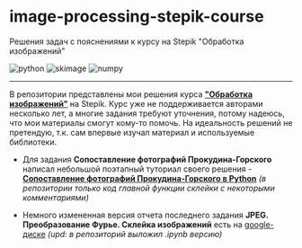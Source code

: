 # image-processing-stepik-course
Решения задач с пояснениями к курсу на Stepik "Обработка изображений"

![python](https://img.shields.io/badge/python-6a6a6a?style=flat&logo=python&logoColor=white&link=https%3A%2F%2Fwww.python.org%2F)
![skimage](https://img.shields.io/badge/skimage-61ca9a?style=flat&link=https%3A%2F%2Fscikit-image.org%2F)
![numpy](https://img.shields.io/badge/numpy-07607e?style=flat&logo=numpy&logoColor=white&link=https%3A%2F%2Fnumpy.org%2F)

____

В репозитории представлены мои решения курса [**"Обработка изображений"**](https://stepik.org/course/1280/syllabus) на Stepik. Курс уже не поддерживается авторами несколько лет, а многие задания требуют уточнения, потому надеюсь, что мои материалы смогут кому-то помочь. На идеальность решений не претендую, т.к. сам впервые изучал материал и используемые библиотеки. 

- Для задания **Сопоставление фотографий Прокудина-Горского** написал небольшой поэтапный туториал своего решения - [**Сопоставление фотографий Прокудина-Горского в Python**](https://telegra.ph/Sopostavlenie-fotografij-Prokudina-Gorskogo-02-14) *(в репозитории только код главной функции склейки с некоторыми комментариями)*

- Немного измененная версия отчета последнего задания **JPEG. Преобразование Фурье. Склейка изображений** есть на [googlе-диске](https://drive.google.com/file/d/1VmdklVLL9Qd8TpvZu82o-1uzMyIcv6St/view?usp=share_link ) *(upd: в репозиторий выложил .ipynb версию)*
